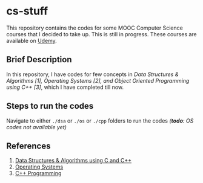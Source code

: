 # cs-stuff 
This repository contains the codes for some MOOC Computer Science courses that I decided to take up. This is still in progress. These courses are available on [Udemy](www.udemy.com). 

## Brief Description 
In this repository, I have codes for few concepts in _Data Structures & Algorithms [1], Operating Systems [2], and Object Oriented Programming using C++ [3]_, which I have completed till now.

## Steps to run the codes
Navigate to either `./dsa` or `./os` or `./cpp` folders to run the codes _(**todo**: OS codes not available yet)_

## References
1. [Data Structures & Algorithms using C and C++](https://www.udemy.com/course/datastructurescncpp/)
2. [Operating Systems](https://www.udemy.com/course/operating-systems-from-scratch-part1/)
3. [C++ Programming](https://www.udemy.com/course/beginning-c-plus-plus-programming/)
